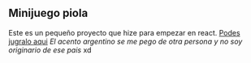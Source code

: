 ## Minijuego piola
Este es un pequeño proyecto que hize para empezar en react.
[Podes jugralo aqui](https://galaxym4.github.io/memory-game/)
*El acento argentino se me pego de otra persona y no soy originario de ese pais*
xd 